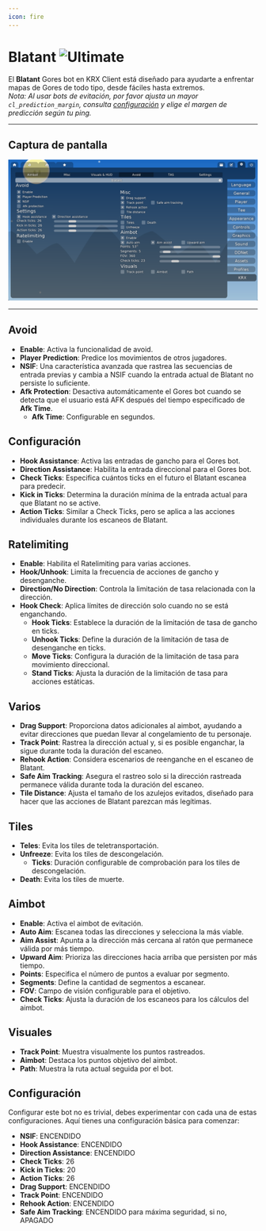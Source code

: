 ```yaml
---
icon: fire
---
```


# Blatant ![Ultimate](https://img.shields.io/badge/Ultimate-%23f76d6d?style=flat-square)
El **Blatant** Gores bot en KRX Client está diseñado para ayudarte a enfrentar mapas de Gores de todo tipo, desde fáciles hasta extremos.  
*Nota: Al usar bots de evitación, por favor ajusta un mayor `cl_prediction_margin`, consulta [configuración](../settings.md) y elige el margen de predicción según tu ping.*

---

## **Captura de pantalla**
![Blatant Menu - Recommended Settings](https://raw.githubusercontent.com/Krixx1337/krxclient-docs/refs/heads/main/images/blatant-menu.png)

---

## **Avoid**
- **Enable**: Activa la funcionalidad de avoid.
- **Player Prediction**: Predice los movimientos de otros jugadores.
- **NSIF**: Una característica avanzada que rastrea las secuencias de entrada previas y cambia a NSIF cuando la entrada actual de Blatant no persiste lo suficiente.
- **Afk Protection**: Desactiva automáticamente el Gores bot cuando se detecta que el usuario está AFK después del tiempo especificado de **Afk Time**.
  - **Afk Time**: Configurable en segundos.

## **Configuración**
- **Hook Assistance**: Activa las entradas de gancho para el Gores bot.
- **Direction Assistance**: Habilita la entrada direccional para el Gores bot.
- **Check Ticks**: Especifica cuántos ticks en el futuro el Blatant escanea para predecir.
- **Kick in Ticks**: Determina la duración mínima de la entrada actual para que Blatant no se active.
- **Action Ticks**: Similar a Check Ticks, pero se aplica a las acciones individuales durante los escaneos de Blatant.

## **Ratelimiting**
- **Enable**: Habilita el Ratelimiting para varias acciones.
- **Hook/Unhook**: Limita la frecuencia de acciones de gancho y desenganche.
- **Direction/No Direction**: Controla la limitación de tasa relacionada con la dirección.
- **Hook Check**: Aplica límites de dirección solo cuando no se está enganchando.
  - **Hook Ticks**: Establece la duración de la limitación de tasa de gancho en ticks.
  - **Unhook Ticks**: Define la duración de la limitación de tasa de desenganche en ticks.
  - **Move Ticks**: Configura la duración de la limitación de tasa para movimiento direccional.
  - **Stand Ticks**: Ajusta la duración de la limitación de tasa para acciones estáticas.

## **Varios**
- **Drag Support**: Proporciona datos adicionales al aimbot, ayudando a evitar direcciones que puedan llevar al congelamiento de tu personaje.
- **Track Point**: Rastrea la dirección actual y, si es posible enganchar, la sigue durante toda la duración del escaneo.
- **Rehook Action**: Considera escenarios de reenganche en el escaneo de Blatant.
- **Safe Aim Tracking**: Asegura el rastreo solo si la dirección rastreada permanece válida durante toda la duración del escaneo.
- **Tile Distance**: Ajusta el tamaño de los azulejos evitados, diseñado para hacer que las acciones de Blatant parezcan más legítimas.

## **Tiles**
- **Teles**: Evita los tiles de teletransportación.
- **Unfreeze**: Evita los tiles de descongelación.
  - **Ticks**: Duración configurable de comprobación para los tiles de descongelación.
- **Death**: Evita los tiles de muerte.

## **Aimbot**
- **Enable**: Activa el aimbot de evitación.
- **Auto Aim**: Escanea todas las direcciones y selecciona la más viable.
- **Aim Assist**: Apunta a la dirección más cercana al ratón que permanece válida por más tiempo.
- **Upward Aim**: Prioriza las direcciones hacia arriba que persisten por más tiempo.
- **Points**: Especifica el número de puntos a evaluar por segmento.
- **Segments**: Define la cantidad de segmentos a escanear.
- **FOV**: Campo de visión configurable para el objetivo.
- **Check Ticks**: Ajusta la duración de los escaneos para los cálculos del aimbot.

## **Visuales**
- **Track Point**: Muestra visualmente los puntos rastreados.
- **Aimbot**: Destaca los puntos objetivo del aimbot.
- **Path**: Muestra la ruta actual seguida por el bot.

## **Configuración**
Configurar este bot no es trivial, debes experimentar con cada una de estas configuraciones. Aquí tienes una configuración básica para comenzar:
- **NSIF**: ENCENDIDO
- **Hook Assistance**: ENCENDIDO
- **Direction Assistance**: ENCENDIDO
- **Check Ticks**: 26
- **Kick in Ticks**: 20
- **Action Ticks**: 26
- **Drag Support**: ENCENDIDO
- **Track Point**: ENCENDIDO
- **Rehook Action**: ENCENDIDO
- **Safe Aim Tracking**: ENCENDIDO para máxima seguridad, si no, APAGADO
